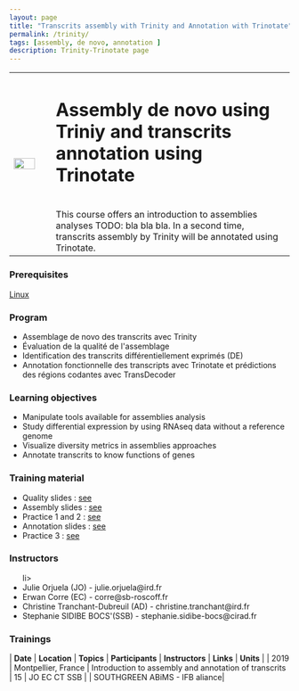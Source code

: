 ```yaml
---
layout: page
title: "Transcrits assembly with Trinity and Annotation with Trinotate"
permalink: /trinity/
tags: [assembly, de novo, annotation ]
description: Trinity-Trinotate page
---
```

<table class="table-contact">
<tr>
<td width="15%"><img width="80%" src="{{ site.url }}/images/TrinotateLogo.png" alt="" />
</td>
<td>
<h1> Assembly de novo using Triniy and transcrits annotation using Trinotate </h1><br />
This course offers an introduction to assemblies analyses TODO: bla bla bla. In a second time, transcrits assembly by Trinity will be annotated using Trinotate.
</td>
</tr>
</table>

### Prerequisites
[Linux](https://southgreenplatform.github.io/trainings/linux/)
<div id="colonne1">
<h3>Program</h3>
<ul>
<li> Assemblage de novo des transcrits avec Trinity  </li>
<li> Évaluation de la qualité de l'assemblage  </li>
<li> Identification des transcrits différentiellement exprimés (DE)  </li>
<li> Annotation fonctionnelle des transcripts avec Trinotate et prédictions  des régions codantes avec TransDecoder </li>
</ul>
</div>

<div id="colonne2">
<h3>Learning objectives</h3>
<ul>
<li>Manipulate tools available for assemblies analysis </li>
<li>Study differential expression by using RNAseq data without a reference genome </li>
<li>Visualize diversity metrics in assemblies approaches </li>
<li>Annotate transcrits to know functions of genes  </li>
</ul>
</div>


<div id="colonne3">
<h3>Training material</h3>
<ul>
<li>Quality slides : <a target="_blank" href="{{ site.url }}/files/cleaning_2019.pdf">see</a></li>
<li>Assembly slides : <a target="_blank" href="{{ site.url }}/files/trinity_2019.pdf">see</a></li>
<li>Practice 1 and 2 : <a target="_blank" href="{{ site.url }}/trinityTrinotate/trinitygPractice">see</a> </li>
<li>Annotation slides : <a target="_blank" href="{{ site.url }}/files/trinotate_2019.pdf">see</a></li>
<li>Practice 3 : <a target="_blank" href="{{ site.url }}/trinityTrinotate/trinotatePractice">see</a> </li>
</ul>
</div>

<div id="nextInline" class="clearfix">
<h3>Instructors</h3>
<ul>
li>
    <li> Julie Orjuela (JO) - julie.orjuela@ird.fr</li>
    <li> Erwan Corre (EC) - corre@sb-roscoff.fr </li>
    <li> Christine Tranchant-Dubreuil (AD) - christine.tranchant@ird.fr </li>
    <li> Stephanie SIDIBE BOCS'(SSB) -  stephanie.sidibe-bocs@cirad.fr </li>
</ul>
</div>

### Trainings
 
| **Date** | **Location** | **Topics** | **Participants** | **Instructors** | **Links** | **Units** |
| 2019 | Montpellier, France |  Introduction to assembly and annotation of transcrits | 15 | JO EC CT SSB | | SOUTHGREEN ABiMS - IFB aliance|
